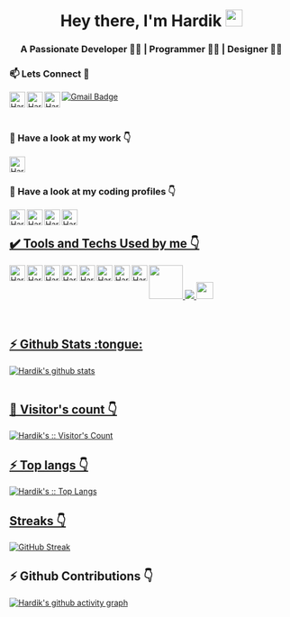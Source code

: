<!-- ### Hi there 👋 -->
<h1 align="center">Hey there, I'm Hardik <img src="./gif/Hi.gif" height="30px" width="30px"></h1>
<h3 align="center">A Passionate Developer 👨‍💻 | Programmer 👨‍💻 | Designer 👨‍🎨</h3>
<!-- <img src = "./pngs/Banner.png" style="max-width:100%;"/> -->
<h3>📫 Lets Connect 🤝</h3>
<a href="https://www.linkedin.com/in/hardik-agarwal-9745ba197/">
  <img align="left" alt="Hardik's Linkedin" width="28px" src="./svgs/linkedin.svg" />
</a>
<a href="https://www.facebook.com/harryy0112/">
  <img align="left" alt="Hardik's Facebook" width="28px" src="./svgs/facebook.svg" />
</a>
<a href="https://www.instagram.com/x.hardik.xx/">
  <img align="left" alt="Hardik's Instagram" width="28px" src="./svgs/instagram.svg" />
</a>

[![Gmail Badge](https://img.shields.io/badge/-agarwalhardik562@gmail.com-c14438?style=flat-square&logo=Gmail&logoColor=white&link=mailto:agarwalhardik562@gmail.com)](mailto:agarwalhardik562@gmail.com)

<br/>

<h3>🔭 Have a look at my work 👇</h3>
<a href="https://github.com/Harry-dotc">
  <img alt="Hardik's Github" width="28px" src="./pngs/github.png" />
</a>
<!-- <a href="https://www.behance.net/hardikagarwal4">
  <img alt="Hardik's Behance" width="28px" src="./svgs/behance.svg" />
</a> -->
<h3>🌱 Have a look at my coding profiles 👇</h3>
<a href="https://www.hackerrank.com/harryy_0112">
  <img align="left" alt="Hardik's Hackerrank" width="28px" src="./svgs/hackerrank.svg" />
</a>
<a href="https://www.codechef.com/users/harryy_0112">
  <img align="left" alt="Hardik's Codechef" width="28px" src="./pngs/codechef.png" />
</a>
<a href="https://codeforces.com/profile/Arcturus">
  <img align="left" alt="Hardik's Codeforces" width="28px" src="./pngs/codeforces.png" />
</a>
<a href="https://leetcode.com/harryy_0112/">
  <img align="left" alt="Hardik's Leetcode" width="28px" src="./pngs/leetCode.png" />
<br/>

<h2> ✔️ Tools and Techs Used by me 👇</h2>
<img align="left" alt="Hardik's C++" width="28px" src="./svgs/c.svg" />
 <img src = "https://img.icons8.com/dusk/2x/python.png" width="60px"/>
<img align="left" alt="Hardik's vs" width="28px" src="./svgs/vs.svg" />
<img src="https://img.icons8.com/color/64/000000/git.png"/>
<img align="left" alt="Hardik's HTML" width="28px" src="./svgs/HTML.svg" />
<img align="left" alt="Hardik's CSS" width="28px" src="./pngs/CSS3.svg.png" />
<img align="left" alt="Hardik's JS" width="28px" src="./pngs/js.png" />
 <!-- <img src="https://img.icons8.com/color/64/000000/typescript.png"/> -->
<img align="left" alt="Hardik's React" width="28px" src="./svgs/react.svg" />
<img align="left" alt="Hardik's Node" width="28px" src="./pngs/node.png" />
<img src = "https://img.icons8.com/color/2x/mongodb.png" width="30px"/>
<img align="left" alt="Hardik's Firebase" width="28px" src="./pngs/firebase.png" />
<!-- <img align="left" alt="Hardik's Angular" width="28px" src="./svgs/angular.svg" /> -->
<!-- <img align="left" alt="Hardik's Flutter" width="28px" src="./pngs/flutter.png" /> -->
<!-- <img align="left" alt="Hardik's Dart" width="28px" src="./svgs/dart.svg" /> -->
<!-- <img align="left" alt="Hardik's CSS" width="28px" src="./svgs/clion.svg" /> -->

<br/>
<br/>
<br/>

<h2>⚡ Github Stats :tongue:</h2>

<a href="https://github.com/Harry-dotc">
 <img align="center" src="https://github-readme-stats.vercel.app/api?username=Harry-dotc&show_icons=true&theme=nord&line_height=27" alt="Hardik's github stats"/>
<br/>
<br/>

<h2>👯 Visitor's count 👇</h2>

<p><img src="https://profile-counter.glitch.me/%7BHarry-dotc%7D/count.svg" alt="Hardik's :: Visitor's Count" /></p>

<h2>⚡ Top langs 👇</h2>

<p><img src="https://github-readme-stats.vercel.app/api/top-langs/?username=Harry-dotc&langs_count=10&theme=nord&layout=compact" alt="Hardik's :: Top Langs" /></p>

<h2> Streaks 👇</h2>

[![GitHub Streak](http://github-readme-streak-stats.herokuapp.com?user=Harry-dotc&theme=nord&date_format=M%20j%5B%2C%20Y%5D)](https://git.io/streak-stats)

<h2>⚡ Github Contributions 👇</h2>

[![Hardik's github activity graph](https://activity-graph.herokuapp.com/graph?username=Harry-dotc&theme=nord)](https://git.io/Harry-dotc)

<!--
**Harry-dotc/Harry-dotc** is a ✨ _special_ ✨ repository because its `README.md` (this file) appears on your GitHub profile.

Here are some ideas to get you started:

- 🔭 I’m currently working on ...
- 🌱 I’m currently learning ...
- 👯 I’m looking to collaborate on ...
- 🤔 I’m looking for help with ...
- 💬 Ask me about ...
- 📫 How to reach me: ...
- 😄 Pronouns: ...
- ⚡ Fun fact: ...
  -->

<!--
**Harry-dotc/Harry-dotc** is a ✨ _special_ ✨ repository because its `README.md` (this file) appears on your GitHub profile.

Here are some ideas to get you started:

- 🔭 I’m currently working on ...
- 🌱 I’m currently learning ...
- 👯 I’m looking to collaborate on ...
- 🤔 I’m looking for help with ...
- 💬 Ask me about ...
- 📫 How to reach me: ...
- 😄 Pronouns: ...
- ⚡ Fun fact: ...
-->
